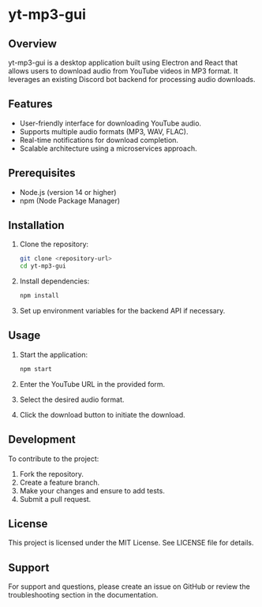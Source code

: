 # yt-mp3-gui

## Overview

yt-mp3-gui is a desktop application built using Electron and React that allows users to download audio from YouTube videos in MP3 format. It leverages an existing Discord bot backend for processing audio downloads.

## Features

- User-friendly interface for downloading YouTube audio.
- Supports multiple audio formats (MP3, WAV, FLAC).
- Real-time notifications for download completion.
- Scalable architecture using a microservices approach.

## Prerequisites

- Node.js (version 14 or higher)
- npm (Node Package Manager)

## Installation

1. Clone the repository:

   ```bash
   git clone <repository-url>
   cd yt-mp3-gui
   ```

2. Install dependencies:

   ```bash
   npm install
   ```

3. Set up environment variables for the backend API if necessary.

## Usage

1. Start the application:

   ```bash
   npm start
   ```

2. Enter the YouTube URL in the provided form.
3. Select the desired audio format.
4. Click the download button to initiate the download.

## Development

To contribute to the project:

1. Fork the repository.
2. Create a feature branch.
3. Make your changes and ensure to add tests.
4. Submit a pull request.

## License

This project is licensed under the MIT License. See LICENSE file for details.

## Support

For support and questions, please create an issue on GitHub or review the troubleshooting section in the documentation.